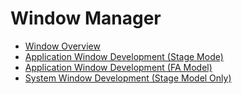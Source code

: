 # Window Manager

- [Window Overview](window-overview.md)
- [Application Window Development (Stage Mode)](application-window-stage.md)
- [Application Window Development (FA Model)](application-window-fa.md)
- [System Window Development (Stage Model Only)](system-window-stage.md)
